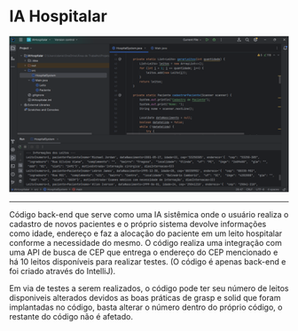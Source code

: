 # IA Hospitalar
![Imagem demonstrando a execução do código](https://github.com/DanielTomazi/IAHospitalar/blob/main/demo-ia-cod.png)
*********
Código back-end que serve como uma IA sistêmica onde o usuário realiza o cadastro de novos pacientes e o próprio sistema devolve informações como idade, endereço e faz a alocação do paciente em um leito hospitalar conforme a necessidade do mesmo. O código realiza uma integração com uma API de busca de CEP que entrega o endereço do CEP mencionado e há 10 leitos disponíveis para realizar testes. (O código é apenas back-end e foi criado através do IntelliJ).

Em via de testes a serem realizados, o código pode ter seu número de leitos disponiveis alterados devidos as boas práticas de grasp e solid que foram implantadas no código, basta alterar o número dentro do próprio código, o restante do código não é afetado.
